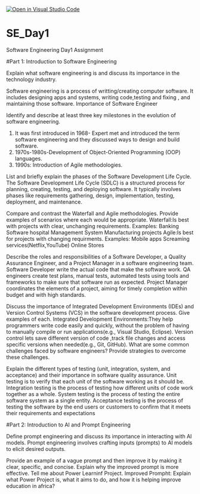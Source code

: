 [![Open in Visual Studio Code](https://classroom.github.com/assets/open-in-vscode-2e0aaae1b6195c2367325f4f02e2d04e9abb55f0b24a779b69b11b9e10269abc.svg)](https://classroom.github.com/online_ide?assignment_repo_id=18368333&assignment_repo_type=AssignmentRepo)
# SE_Day1
Software Engineering Day1 Assignment

#Part 1: Introduction to Software Engineering

Explain what software engineering is and discuss its importance in the technology industry.

Software engineering is a process of writting/creating computer software. It includes designing apps and systems, writing code,testing and fixing , and maintaining those software.
Importance of Software Engineer


Identify and describe at least three key milestones in the evolution of software engineering.
1. It was first introduced in 1968- Expert met and introduced the term software engineering and they discussed ways to design and build software.
2. 1970s-1980s-Development of Object-Oriented Programming (OOP) languages.
3. 1990s: Introduction of Agile methodologies.

List and briefly explain the phases of the Software Development Life Cycle.
The Software Development Life Cycle (SDLC) is a structured process for planning, creating, testing, and deploying software. It typically involves phases like requirements gathering, design, implementation, testing, deployment, and maintenance.

Compare and contrast the Waterfall and Agile methodologies. Provide examples of scenarios where each would be appropriate.
Waterfall:Is best with projects with clear, unchanging requirements.
Examples:
Banking Software
hospital Management System
Manufacturing projects
Agile:Is best for projects with changing requirments.
Examples:
Mobile apps
Screaming services(Netflix,YouTube)
Online Stores

Describe the roles and responsibilities of a Software Developer, a Quality Assurance Engineer, and a Project Manager in a software engineering team.
Software Developer write the actual code that make the software work.
QA engineers create test plans, manual tests, automated tests using tools and frameworks to make sure that software  run as expected.
Project Manager  coordinates the elements of a project, aiming for timely completion within budget and with high standards.


Discuss the importance of Integrated Development Environments (IDEs) and Version Control Systems (VCS) in the software development process. Give examples of each.
Integrated Development Environments:They help programmers write code easily and quickly, without the problem of having to manually compile or run applications(e.g., Visual Studio, Eclipse).
Version control lets save different version of code ,track file changes and access specific versions when needed(e.g., Git, GitHub).
What are some common challenges faced by software engineers? Provide strategies to overcome these challenges.


Explain the different types of testing (unit, integration, system, and acceptance) and their importance in software quality assurance.
Unit testing is to verify that each unit of the software working as it should be.
Integration testing is the process of testing how different units of code work together as a whole.
System testing is the process of testing the entire software system as a single entity. 
Acceptance testing is the process of testing the software by the end users or customers to confirm that it meets their requirements and expectations

#Part 2: Introduction to AI and Prompt Engineering


Define prompt engineering and discuss its importance in interacting with AI models.
Prompt engineering involves crafting inputs (prompts) to AI models to elicit desired outputs.

Provide an example of a vague prompt and then improve it by making it clear, specific, and concise. Explain why the improved prompt is more effective.
Tell me about Power Learninf Project.
Improved Prompht:
Explain what Power Project is, what it aims to do, and how it is helping improve education in africa?
